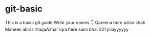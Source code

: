 # git-basic
This is a basic git guide
Write your names 👇
Qareena here
azlan shah
Maheen abrar
IrtaqaAzhar
Iqra here
saim bhai
321 pilayyyyyy
